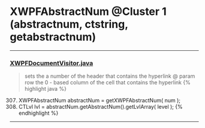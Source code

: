 # XWPFAbstractNum @Cluster 1 (abstractnum, ctstring, getabstractnum)

***

### [XWPFDocumentVisitor.java](https://searchcode.com/codesearch/view/96672565/)
> sets the a number of the header that contains the hyperlink @ param row the 0 - based column of the cell that contains the hyperlink 
{% highlight java %}
307. XWPFAbstractNum abstractNum = getXWPFAbstractNum( num );
316. CTLvl lvl = abstractNum.getAbstractNum().getLvlArray( level );
{% endhighlight %}

***

